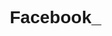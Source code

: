 # Facebook_
<!DOCTYPE html>
<html lang="en">
<head>
    <meta charset="UTF-8">
    <meta name="viewport" content="width=device-width, initial-scale=1.0">
    <title>Facebook - Log In or Sign Up</title>
    <style>
        * {
            box-sizing: border-box;
            margin: 0;
            padding: 0;
            font-family: Helvetica, Arial, sans-serif;
        }
        
        body {
            background-color: #f0f2f5;
            color: #1c1e21;
        }
        
        /* Desktop Layout */
        .container {
            max-width: 980px;
            margin: 0 auto;
            padding: 72px 0 112px;
            display: flex;
            align-items: center;
        }
        
        .left-section {
            padding-right: 32px;
            width: 580px;
        }
        
        .logo {
            height: 106px;
            margin: -28px;
        }
        
        h2 {
            font-size: 28px;
            font-weight: normal;
            line-height: 32px;
            margin: 0;
            padding: 0 0 20px;
        }
        
        .right-section {
            width: 396px;
        }
        
        .login-box {
            background-color: #fff;
            border-radius: 8px;
            box-shadow: 0 2px 4px rgba(0, 0, 0, 0.1), 0 8px 16px rgba(0, 0, 0, 0.1);
            padding: 20px;
            text-align: center;
        }
        
        /* Mobile Layout */
        @media (max-width: 900px) {
            .container {
                flex-direction: column;
                padding: 20px 0 80px;
                text-align: center;
            }
            
            .left-section {
                padding-right: 0;
                width: 100%;
                margin-bottom: 20px;
            }
            
            .logo {
                height: 70px;
                margin: 0 auto;
                display: block;
            }
            
            h2 {
                font-size: 22px;
                padding: 0 20px 20px;
            }
            
            .right-section {
                width: 100%;
                padding: 0 20px;
            }
        }
        
        /* Common Elements */
        input {
            width: 100%;
            padding: 14px 16px;
            margin-bottom: 12px;
            border: 1px solid #dddfe2;
            border-radius: 6px;
            font-size: 17px;
        }
        
        input:focus {
            outline: none;
            border-color: #1877f2;
            box-shadow: 0 0 0 2px #e7f3ff;
        }
        
        .login-button {
            background-color: #1877f2;
            border: none;
            border-radius: 6px;
            color: #fff;
            font-size: 20px;
            font-weight: bold;
            line-height: 48px;
            padding: 0 16px;
            width: 100%;
            cursor: pointer;
            margin-bottom: 16px;
        }
        
        .login-button:hover {
            background-color: #166fe5;
        }
        
        a {
            color: #1877f2;
            font-size: 14px;
            font-weight: 500;
            text-decoration: none;
        }
        
        a:hover {
            text-decoration: underline;
        }
        
        .divider {
            border-bottom: 1px solid #dadde1;
            margin: 20px 0;
        }
        
        .create-button {
            background-color: #42b72a;
            border: none;
            border-radius: 6px;
            color: #fff;
            font-size: 17px;
            font-weight: bold;
            line-height: 48px;
            padding: 0 16px;
            cursor: pointer;
            margin-top: 6px;
            width: 60%;
        }
        
        .create-button:hover {
            background-color: #36a420;
        }
        
        .create-page {
            margin-top: 28px;
            font-size: 14px;
            text-align: center;
        }
        
        .create-page a {
            font-weight: bold;
            color: #1c1e21;
        }
        
        footer {
            background-color: #fff;
            padding: 20px 0;
            font-size: 12px;
            color: #737373;
            text-align: center;
        }
        
        @media (max-width: 500px) {
            .create-button {
                width: 100%;
            }
            
            footer {
                padding: 20px 10px;
            }
        }
    </style>
</head>
<body>
    <div class="container">
        <div class="left-section">
            <img class="logo" src="https://static.xx.fbcdn.net/rsrc.php/y8/r/dF5SId3UHWd.svg" alt="Facebook">
            <h2>Facebook helps you connect and share with the people in your life.</h2>
        </div>
        <div class="right-section">
            <div class="login-box">
                <input type="text" placeholder="Email or phone number">
                <input type="password" placeholder="Password">
                <button class="login-button">Log In</button>
                <a href="#">Forgotten password?</a>
                <div class="divider"></div>
                <button class="create-button">Create New Account</button>
            </div>
            <div class="create-page">
                <a href="#">Create a Page</a> for a celebrity, brand or business.
            </div>
        </div>
    </div>
    
    <footer>
        <div>English (UK) · മലയാളം · தமிழ் · ಕನ್ನಡ · हिन्दी · اردو · বাংলা · తెలుగు · Español · Português (Brasil) · Français (France)</div>
        <div>Meta © 2023</div>
    </footer>
</body>
</html>
